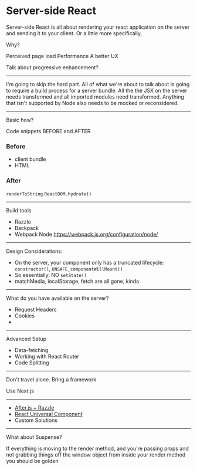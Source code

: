 # Server-side React

Server-side React is all about rendering your react application on the server and sending it to your client. Or a little more specifically, 

Why?

Perceived page load
Performance
A better UX

Talk about progressive enhancement?

---

I'm going to skip the hard part. All of what we're about to talk about is going to require a build process for a server bundle. All the the JSX on the server needs transformed and all imported modules need transformed. Anything that isn't supported by Node also needs to be mocked or reconsidered.

---

Basic how?

Code snippets BEFORE and AFTER

### Before
- client bundle
- HTML

### After

`renderToString`
`ReactDOM.hydrate()`

---

Build tools

- Razzle
- Backpack  
- Webpack Node https://webpack.js.org/configuration/node/

---

Design Considerations:
- On the server, your component only has a truncated lifecycle: `constructor()`, `UNSAFE_componentWillMount()`
- So essentially: NO `setState()`
- matchMedia, localStorage, fetch are all gone, kinda

---

What do you have available on the server?

- Request Headers
- Cookies
- 

---

Advanced Setup

- Data-fetching
- Working with React Router
- Code Splitting

---

Don't travel alone. Bring a framework

Use Next.js

---

- [After.js + Razzle](https://github.com/jaredpalmer/after.js)
- [React Universal Component](https://github.com/faceyspacey/react-universal-component)
- Custom Solutions

---

What about Suspense?

If everything is moving to the render method, and you're passing props and not grabbing things off the window object from inside your render method you should be golden

